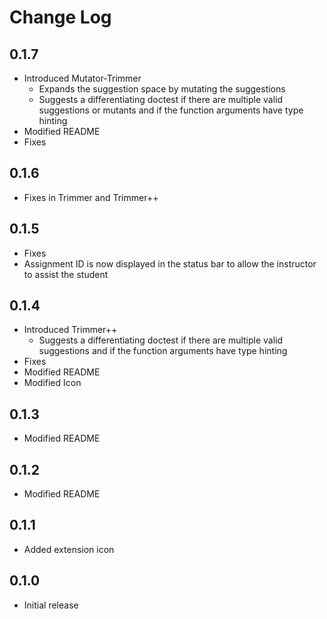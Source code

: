 # Change Log

## 0.1.7
- Introduced Mutator-Trimmer
    - Expands the suggestion space by mutating the suggestions
    - Suggests a differentiating doctest if there are multiple valid suggestions or mutants and if the function arguments have type hinting
- Modified README
- Fixes

## 0.1.6
- Fixes in Trimmer and Trimmer++

## 0.1.5

- Fixes
- Assignment ID is now displayed in the status bar to allow the instructor to assist the student

## 0.1.4

- Introduced Trimmer++
    - Suggests a differentiating doctest if there are multiple valid suggestions and if the function arguments have type hinting
- Fixes
- Modified README
- Modified Icon

## 0.1.3

- Modified README

## 0.1.2

- Modified README

## 0.1.1

- Added extension icon

## 0.1.0

- Initial release
